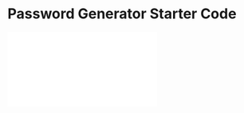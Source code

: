 # Password Generator Starter Code


![password generator result](/screencapture-challenge-03-password-randomizer.pdf?raw=true "Password Generated")